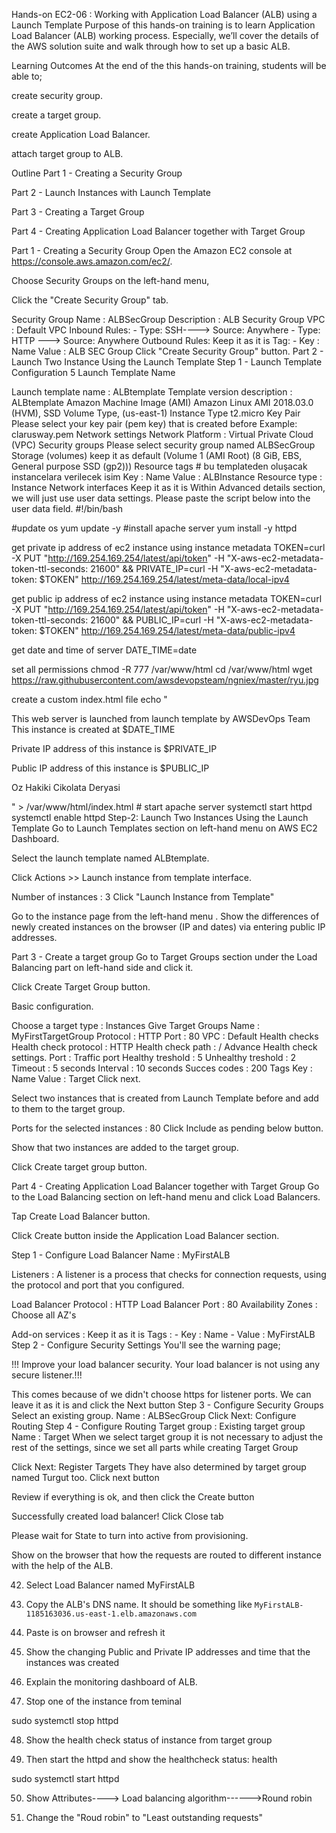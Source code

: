 Hands-on EC2-06 : Working with Application Load Balancer (ALB) using a Launch Template
Purpose of this hands-on training is to learn Application Load Balancer (ALB) working process. Especially, we’ll cover the details of the AWS solution suite and walk through how to set up a basic ALB.

Learning Outcomes
At the end of the this hands-on training, students will be able to;

create security group.

create a target group.

create Application Load Balancer.

attach target group to ALB.

Outline
Part 1 - Creating a Security Group

Part 2 - Launch Instances with Launch Template

Part 3 - Creating a Target Group

Part 4 - Creating Application Load Balancer together with Target Group

Part 1 - Creating a Security Group
Open the Amazon EC2 console at https://console.aws.amazon.com/ec2/.

Choose Security Groups on the left-hand menu,

Click the "Create Security Group" tab.

Security Group Name  : ALBSecGroup
Description         : ALB Security Group
VPC                 : Default VPC
Inbound Rules:
    - Type: SSH----> Source: Anywhere
    - Type: HTTP ---> Source: Anywhere
Outbound Rules: Keep it as it is
Tag:
    - Key   : Name
      Value : ALB SEC Group
Click "Create Security Group" button.
Part 2 - Launch Two Instance Using the Launch Template
Step 1 - Launch Template Configuration
5 Launch Template Name

Launch template name            : ALBtemplate
Template version description    : ALBtemplate
Amazon Machine Image (AMI)
Amazon Linux AMI 2018.03.0 (HVM), SSD Volume Type, (us-east-1)
Instance Type
t2.micro
Key Pair
Please select your key pair (pem key) that is created before
Example: clarusway.pem
Network settings
Network Platform : Virtual Private Cloud (VPC)
Security groups
Please select security group named ALBSecGroup
Storage (volumes)
keep it as default (Volume 1 (AMI Root) (8 GiB, EBS, General purpose SSD (gp2)))
Resource tags # bu templateden oluşacak instancelara verilecek isim
Key             : Name
Value           : ALBInstance
Resource type   : Instance
Network interfaces
Keep it as it is
Within Advanced details section, we will just use user data settings. Please paste the script below into the user data field.
#!/bin/bash

#update os yum update -y #install apache server yum install -y httpd

get private ip address of ec2 instance using instance metadata
TOKEN=curl -X PUT "http://169.254.169.254/latest/api/token" -H "X-aws-ec2-metadata-token-ttl-seconds: 21600"
&& PRIVATE_IP=curl -H "X-aws-ec2-metadata-token: $TOKEN" http://169.254.169.254/latest/meta-data/local-ipv4

get public ip address of ec2 instance using instance metadata
TOKEN=curl -X PUT "http://169.254.169.254/latest/api/token" -H "X-aws-ec2-metadata-token-ttl-seconds: 21600"
&& PUBLIC_IP=curl -H "X-aws-ec2-metadata-token: $TOKEN" http://169.254.169.254/latest/meta-data/public-ipv4

get date and time of server
DATE_TIME=date

set all permissions
chmod -R 777 /var/www/html cd /var/www/html wget https://raw.githubusercontent.com/awsdevopsteam/ngniex/master/ryu.jpg

create a custom index.html file
echo "

<title> Congratulations! You have created an instance from Launch Template</title>
This web server is launched from launch template by AWSDevOps Team
This instance is created at $DATE_TIME

Private IP address of this instance is $PRIVATE_IP

Public IP address of this instance is $PUBLIC_IP

Oz Hakiki Cikolata Deryasi

" > /var/www/html/index.html # start apache server systemctl start httpd systemctl enable httpd
Step-2: Launch Two Instances Using the Launch Template
Go to Launch Templates section on left-hand menu on AWS EC2 Dashboard.

Select the launch template named ALBtemplate.

Click Actions >> Launch instance from template interface.

Number of instances  : 3
Click "Launch Instance from Template"

Go to the instance page from the left-hand menu . Show the differences of newly created instances on the browser (IP and dates) via entering public IP addresses.

Part 3 - Create a target group
Go to Target Groups section under the Load Balancing part on left-hand side and click it.

Click Create Target Group button.

Basic configuration.

Choose a target type    : Instances
Give Target Groups Name : MyFirstTargetGroup
Protocol                : HTTP
Port                    : 80
VPC                     : Default
Health checks
Health check protocol   : HTTP
Health check path       : /
Advance Health check settings.
Port                    : Traffic port
Healthy treshold        : 5
Unhealthy treshold      : 2
Timeout                 : 5 seconds
Interval                : 10 seconds
Succes codes            : 200
Tags
Key                     : Name
Value                   : Target
Click next.

Select two instances that is created from Launch Template before and add to them to the target group.

Ports for the selected instances : 80
Click Include as pending below button.

Show that two instances are added to the target group.

Click Create target group button.

Part 4 - Creating Application Load Balancer together with Target Group
Go to the Load Balancing section on left-hand menu and click Load Balancers.

Tap Create Load Balancer button.

Click Create button inside the Application Load Balancer section.

Step 1 - Configure Load Balancer
Name            : MyFirstALB

Listeners       : A listener is a process that checks for connection requests,
using the protocol and port that you configured.

Load Balancer Protocol      : HTTP
Load Balancer Port          : 80
Availability Zones          : Choose all AZ's

Add-on services             : Keep it as it is
Tags                        :
    - Key   : Name
    - Value : MyFirstALB
Step 2 - Configure Security Settings
You'll see the warning page;

!!! Improve your load balancer security. Your load balancer is not using any secure listener.!!!

This comes because of we didn't choose https for listener ports. We can leave it as it is and click the Next button
Step 3 - Configure Security Groups
Select an existing group.
Name :  ALBSecGroup
Click Next: Configure Routing
Step 4 - Configure Routing
Target group        : Existing target group
Name                : Target
When we select target group it is not necessary to adjust the rest of the settings, since we set all parts while creating Target Group

Click Next: Register Targets
They have also determined by target group named Turgut too. 
Click next button

Review if everything is ok, and then click the Create button

Successfully created load balancer!
Click Close tab

Please wait for State to turn into active from provisioning.

Show on the browser that how the requests are routed to different instance with the help of the ALB.


42. Select Load Balancer named MyFirstALB

43. Copy the ALB's DNS name. It should be something like `MyFirstALB-1185163036.us-east-1.elb.amazonaws.com`

44. Paste is on browser and refresh it

45. Show the changing Public and Private IP addresses and time that the instances was created


46. Explain the monitoring dashboard of ALB.

47. Stop one of the instance from teminal

   sudo systemctl stop httpd

48. Show the health check status of instance from target group

49. Then start the httpd and show the healthcheck status: health

   sudo systemctl start httpd

50. Show Attributes----> Load balancing algorithm------>Round robin

51. Change the "Roud robin" to "Least outstanding requests"